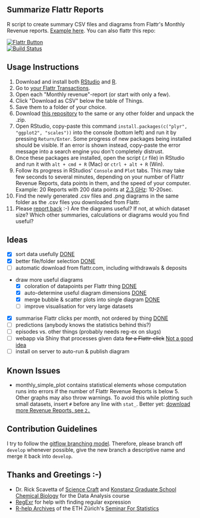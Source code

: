 Summarize Flattr Reports
---
R script to create summary CSV files and diagrams from Flattr's Monthly Revenue reports. [Example here](http://www.konscience.de/uber-uns/#flattr-auswertung). You can also flattr this repo:

[![Flattr Button](https://api.flattr.com/button/flattr-badge-large.png "Flattr This!")](http://flattr.com/thing/3665103/KonScienceSummarize-Flattr-Reports-on-GitHub "Summarize-Flattr_Reports")  
[![Build Status](https://travis-ci.org/SimonWaldherr/Summarize-Flattr-Reports.svg?branch=master)](https://travis-ci.org/SimonWaldherr/Summarize-Flattr-Reports)  

Usage Instructions
---
1. Download and install both [RStudio](https://www.rstudio.com/products/rstudio/download/) and [R](https://cran.rstudio.com/).
1. Go to [your Flattr Transactions](https://flattr.com/dashboard/transactions).
  1. Open each "Monthly revenue"-report (or start with only a few).
  1. Click "Download as CSV" below the table of Things.
  1. Save them to a folder of your choice.
1. Download [this repository](https://github.com/KonScience/Summarize-Flattr-Reports/archive/master.zip) to the same or any other folder and unpack the .zip.
  1. Open RStudio, copy-paste this command `install.packages(c("plyr", "ggplot2", "scales"))` into the console (bottom left) and run it by pressing `Return/Enter`. Some progress of new packages being installed should be visible. If an error is shown instead, copy-paste the error message into a search engine you don't completely distrust.
  1. Once these packages are installed, open the script (.r file) in RStudio and run it with `alt + cmd + R` (Mac) or `ctrl + alt + R` (Win).
  1. Follow its progress in RStudios' `Console` and `Plot` tabs. This may take few seconds to several minutes, depending on your number of Flattr Revenue Reports, data points in them, and the speed of your computer. Example: 20 Reports with 200 data points at [2.3 GHz](http://www.everymac.com/systems/apple/macbook_pro/specs/macbook-pro-core-i5-2.3-13-early-2011-unibody-thunderbolt-specs.html): 10-20sec.
  1. Find the newly generated .csv files and .png diagrams in the same folder as the .csv files you downloaded from Flattr.
1. Please [report back](https://github.com/KonScience/Summarize-Flattr-Reports/issues/new) :-) Are the diagrams useful? If not, at which dataset size? Which other summaries, calculations or diagrams would you find useful?

Ideas
---
- [x] sort data usefully [DONE](https://github.com/KonScience/Summarize-Flattr-Reports/pull/1)
- [x] better file/folder selection [DONE](https://github.com/KonScience/Summarize-Flattr-Reports/commit/c4b8f15d4d0bdb8001b3a7255bb71077e76b8638)
- [ ] automatic download from flattr.com, including withdrawals & deposits
- draw more useful diagrams
  - [x] coloration of datapoints per Flattr thing [DONE](https://github.com/KonScience/Summarize-Flattr-Reports/commit/1e5ddef18fa89015688f3b9d3dc30db35c2b8652?diff=unified#diff-aecf3d2d8db8e5ca05c6f01653041e00L68)
  - [x] auto-determine useful diagram dimensions [DONE](https://github.com/KonScience/Summarize-Flattr-Reports/commit/3ad233725442802cebed5d4b0d8aea757a002fed)
  - [x] merge bubble & scatter plots into single diagram  [DONE](https://github.com/KonScience/Summarize-Flattr-Reports/commit/4f5f6011f8ace2f92d7e3bd47a65ad4922c586b0)
  - [ ] improve visualisation for very large datasets
- [x] summarise Flattr clicks per month, not ordered by thing [DONE](https://github.com/KonScience/Summarize-Flattr-Reports/commit/000f9f18bba90586aa47155dbdcea4448680fff9)
- [ ] predictions (anybody knows the statistics behind this?)
- [ ] episodes vs. other things (probably needs reg-ex on slugs)
- [ ] webapp via Shiny that processes given data ~~for a Flattr-click~~ [Not a good idea](https://stackoverflow.com/questions/8971918/using-flattr-as-paywall)
- [ ] install on server to auto-run & publish diagram

Known Issues
---
- monthly_simple_plot contains statistical elements whose computation runs into errors if the number of Flattr Revenue Reports is below 5. Other graphs may also throw warnings. To avoid this while plotting such small datasets, insert `#` before any line with `stat_`. Better yet: [download more Revenue Reports, see `2.`](https://github.com/KonScience/Summarize-Flattr-Reports#usage-instructions)

Contribution Guidelines
---
I try to follow the [gitflow branching model](http://nvie.com/posts/a-successful-git-branching-model/). Therefore, please branch off `develop` whenever possible, give the new branch a descriptive name and merge it back into `develop`. 

Thanks and Greetings :-)
---
- Dr. Rick Scavetta of [Science Craft](http://www.science-craft.com/) and  [Konstanz Graduate School Chemical Biology](http://www.chembiol.uni-konstanz.de/) for the Data Analysis course
- [RegExr](http://www.regexr.com/) for help with finding regular expression
- [R-help Archives](https://stat.ethz.ch/pipermail/r-help/) of the ETH Zürich's [Seminar For Statistics](https://stat.ethz.ch/)

